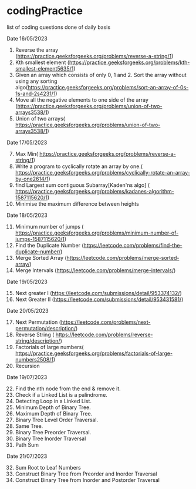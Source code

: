 # codingPractice
list of coding questions done of daily basis

Date 16/05/2023
1. Reverse the array (https://practice.geeksforgeeks.org/problems/reverse-a-string/1)
2. Kth smallest element (https://practice.geeksforgeeks.org/problems/kth-smallest-element5635/1)
3. Given an array which consists of only 0, 1 and 2. Sort the array without using any sorting algo(https://practice.geeksforgeeks.org/problems/sort-an-array-of-0s-1s-and-2s4231/1)
4. Move all the negative elements to one side of the array (https://practice.geeksforgeeks.org/problems/union-of-two-arrays3538/1)
5. Union of two arrays( https://practice.geeksforgeeks.org/problems/union-of-two-arrays3538/1)

Date 17/05/2023

7. Max Min( https://practice.geeksforgeeks.org/problems/reverse-a-string/1)
8. Write a program to cyclically rotate an array by one.( https://practice.geeksforgeeks.org/problems/cyclically-rotate-an-array-by-one2614/1)
9. find Largest sum contiguous Subarray[Kaden'ns algo] ( https://practice.geeksforgeeks.org/problems/kadanes-algorithm-1587115620/1)
10. Minimise the maximum difference between heights 

Date 18/05/2023

11. Minimum number of jumps ( https://practice.geeksforgeeks.org/problems/minimum-number-of-jumps-1587115620/1)
12. Find the Duplicate Number (https://leetcode.com/problems/find-the-duplicate-number/)
13. Merge Sorted Array (https://leetcode.com/problems/merge-sorted-array/)
14. Merge Intervals (https://leetcode.com/problems/merge-intervals/)

Date 19/05/2023

15. Next greater I (https://leetcode.com/submissions/detail/953374132/)
16. Next Greater II (https://leetcode.com/submissions/detail/953431581/)

Date 20/05/2023

17. Next Permutation (https://leetcode.com/problems/next-permutation/description/)
18. Reverse String ( https://leetcode.com/problems/reverse-string/description/)
19. Factorials of large numbers( https://practice.geeksforgeeks.org/problems/factorials-of-large-numbers2508/1)
20. Recursion

Date 19/07/2023

22. Find the nth node from the end & remove it.
23. Check if a Linked List is a palindrome.
24. Detecting Loop in a Linked List.
25. Minimum Depth of Binary Tree.
26. Maximum Depth of Binary Tree.
27. Binary Tree Level Order Traversal.
28. Same Tree.
29. Binary Tree Preorder Traversal.
30. Binary Tree Inorder Traversal
31. Path Sum

Date 21/07/2023

32. Sum Root to Leaf Numbers
33. Construct Binary Tree from Preorder and Inorder Traversal
34. Construct Binary Tree from Inorder and Postorder Traversal





